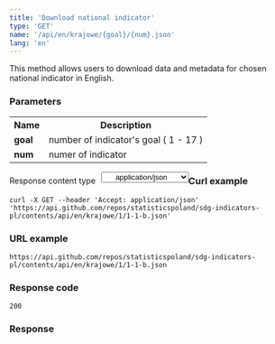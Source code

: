 ```yaml
---
title: 'Download national indicator'
type: 'GET'
name: '/api/en/krajowe/{goal}/{num}.json'
lang: 'en'
---
```


This method allows users to download data and metadata for chosen national indicator in English.

### Parameters

<table id='api_table'>
  <tr>
    <th><b>Name</b></th>
    <th><b>Description</b></th>
  </tr>
  <tr>
    <td><b>goal</b></td>
    <td>number of indicator's goal ( 1 - 17 )</td>
  </tr>
  <tr>
    <td><b>num</b></td>
    <td>numer of indicator</td>
  </tr>
</table>

<p style='float:left;margin-top: 7px;'>Response content type</p>
<select style='float:left;padding: 0px 15px;width: 155px;margin-left: 10px;text-align-last: center;'>
  <option>application/json</option>
</select>

<div id='exampleKraj2'>

<h3 id="przykładowy-curl">Curl example</h3>

<p><code class="highlighter-rouge">curl -X GET --header 'Accept: application/json' 'https://api.github.com/repos/statisticspoland/sdg-indicators-pl/contents/api/en/krajowe/1/1-1-b.json'</code></p>

<h3 id="przykładowy-url">URL example</h3>

<p><code class="highlighter-rouge">https://api.github.com/repos/statisticspoland/sdg-indicators-pl/contents/api/en/krajowe/1/1-1-b.json</code></p>

<h3 id="przykładowy-kod-odpowiedzi">Response code</h3>

<p><code class="highlighter-rouge">200</code></p>

<h3 id="przykładowa-odpowiedź">Response</h3>

<p><code class="highlighter-rouge" id="show-data-1-1-b-en">
</code></p>

</div>

<script>

$.getJSON('http://sdg.gov.pl/api/en/krajowe/1/1-1-b.json', function(data) {
    $('#show-data-1-1-b-en').html(JSON.stringify(data, null, 2));
});

</script>
